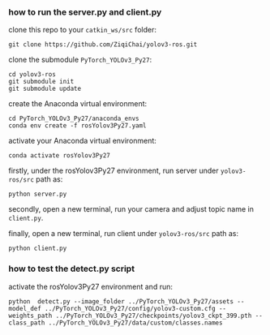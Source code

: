 ### how to run the server.py and client.py
clone this repo to your `catkin_ws/src` folder:
```
git clone https://github.com/ZiqiChai/yolov3-ros.git
```

clone the submodule `PyTorch_YOLOv3_Py27`:
```
cd yolov3-ros
git submodule init
git submodule update
```

create the Anaconda virtual environment:
```
cd PyTorch_YOLOv3_Py27/anaconda_envs
conda env create -f rosYolov3Py27.yaml
```

activate your Anaconda virtual environment:
```
conda activate rosYolov3Py27
```

firstly, under the rosYolov3Py27 environment, 
run server under `yolov3-ros/src` path as:
```
python server.py
```

secondly, open a new terminal,
run your camera and adjust topic name in `client.py`.

finally, open a new terminal,
run client under `yolov3-ros/src` path as:
```
python client.py
```

### how to test the detect.py script

activate the rosYolov3Py27 environment and run:
```
python  detect.py --image_folder ../PyTorch_YOLOv3_Py27/assets --model_def ../PyTorch_YOLOv3_Py27/config/yolov3-custom.cfg --weights_path ../PyTorch_YOLOv3_Py27/checkpoints/yolov3_ckpt_399.pth --class_path ../PyTorch_YOLOv3_Py27/data/custom/classes.names
```
